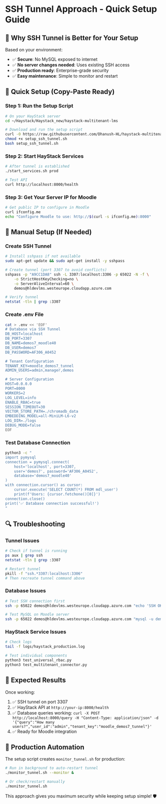 # SSH Tunnel Approach - Quick Setup Guide

## 🎯 Why SSH Tunnel is Better for Your Setup

Based on your environment:
- ✅ **Secure**: No MySQL exposed to internet
- ✅ **No server changes needed**: Uses existing SSH access
- ✅ **Production ready**: Enterprise-grade security
- ✅ **Easy maintenance**: Simple to monitor and restart

## 🚀 Quick Setup (Copy-Paste Ready)

### Step 1: Run the Setup Script
```bash
# On your HayStack server
cd ~/Haystack/Haystack_new/haystack-multitenant-lms

# Download and run the setup script
curl -O https://raw.githubusercontent.com/Dhanush-HL/haystack-multitenant-lms/main/setup_ssh_tunnel.sh
chmod +x setup_ssh_tunnel.sh
bash setup_ssh_tunnel.sh
```

### Step 2: Start HayStack Services
```bash
# After tunnel is established
./start_services.sh prod

# Test API
curl http://localhost:8000/health
```

### Step 3: Get Your Server IP for Moodle
```bash
# Get public IP to configure in Moodle
curl ifconfig.me
echo "Configure Moodle to use: http://$(curl -s ifconfig.me):8000"
```

## 🔧 Manual Setup (If Needed)

### Create SSH Tunnel
```bash
# Install sshpass if not available
sudo apt-get update && sudo apt-get install -y sshpass

# Create tunnel (port 3307 to avoid conflicts)
sshpass -p "A9CC1DA8" ssh -L 3307:localhost:3306 -p 65022 -N -f \
    -o StrictHostKeyChecking=no \
    -o ServerAliveInterval=60 \
    demos@hldevlms.westeurope.cloudapp.azure.com

# Verify tunnel
netstat -tln | grep :3307
```

### Create .env File
```bash
cat > .env << 'EOF'
# Database via SSH Tunnel
DB_HOST=localhost
DB_PORT=3307
DB_NAME=demos7_moodle40
DB_USER=demos7
DB_PASSWORD=AF306_A0452

# Tenant Configuration  
TENANT_KEY=moodle_demos7_tunnel
ADMIN_USERS=admin,manager,demos

# Server Configuration
HOST=0.0.0.0
PORT=8000
WORKERS=2
LOG_LEVEL=info
ENABLE_RBAC=true
SESSION_TIMEOUT=30
VECTOR_STORE_PATH=./chromadb_data
EMBEDDING_MODEL=all-MiniLM-L6-v2
LOG_DIR=./logs
DEBUG_MODE=false
EOF
```

### Test Database Connection
```bash
python3 -c "
import pymysql
connection = pymysql.connect(
    host='localhost', port=3307,
    user='demos7', password='AF306_A0452',
    database='demos7_moodle40'
)
with connection.cursor() as cursor:
    cursor.execute('SELECT COUNT(*) FROM mdl_user')
    print(f'Users: {cursor.fetchone()[0]}')
connection.close()
print('✅ Database connection successful!')
"
```

## 🔍 Troubleshooting

### Tunnel Issues
```bash
# Check if tunnel is running
ps aux | grep ssh
netstat -tln | grep :3307

# Restart tunnel
pkill -f "ssh.*3307:localhost:3306"
# Then recreate tunnel command above
```

### Database Issues
```bash
# Test SSH connection first
ssh -p 65022 demos@hldevlms.westeurope.cloudapp.azure.com "echo 'SSH OK'"

# Test MySQL on Moodle server
ssh -p 65022 demos@hldevlms.westeurope.cloudapp.azure.com "mysql -u demos7 -p'AF306_A0452' demos7_moodle40 -e 'SELECT COUNT(*) FROM mdl_user;'"
```

### HayStack Service Issues
```bash
# Check logs
tail -f logs/haystack_production.log

# Test individual components
python3 test_universal_rbac.py
python3 test_multitenant_connector.py
```

## 🎯 Expected Results

Once working:
1. ✅ SSH tunnel on port 3307
2. ✅ HayStack API at `http://your-ip:8000/health` 
3. ✅ Database queries working: `curl -X POST http://localhost:8000/query -H "Content-Type: application/json" -d '{"query":"How many users?","user_id":"admin","tenant_key":"moodle_demos7_tunnel"}'`
4. ✅ Ready for Moodle integration

## 🔄 Production Automation

The setup script creates `monitor_tunnel.sh` for production:
```bash
# Run in background to auto-restart tunnel
./monitor_tunnel.sh --monitor &

# Or check/restart manually
./monitor_tunnel.sh
```

This approach gives you maximum security while keeping setup simple! 🛡️